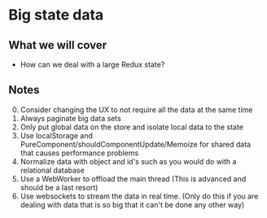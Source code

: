 # Big state data

## What we will cover

- How can we deal with a large Redux state?

## Notes

0. Consider changing the UX to not require all the data at the same time
1. Always paginate big data sets
2. Only put global data on the store and isolate local data to the state
3. Use localStorage and PureComponent/shouldComponentUpdate/Memoize for shared data that causes performance problems
4. Normalize data with object and id's such as you would do with a relational database
5. Use a WebWorker to offload the main thread (This is advanced and should be a last resort)
6. Use websockets to stream the data in real time. (Only do this if you are dealing with data that is so big that it can't be done any other way)
